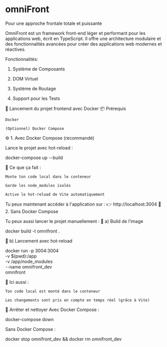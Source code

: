 # omniFront

Pour une approche frontale totale et puissante

OmniFront est un framework front-end léger et performant pour les applications web, écrit en TypeScript. Il offre une architecture modulaire et des fonctionnalités avancées pour créer des applications web modernes et réactives.

Fonctionnalités:

1. Système de Composants

2. DOM Virtuel

3. Système de Routage

4. Support pour les Tests

🚀 Lancement du projet frontend avec Docker
📦 Prérequis

    Docker

    (Optionnel) Docker Compose

⚙️ 1. Avec Docker Compose (recommandé)

Lance le projet avec hot-reload :

docker-compose up --build

🧠 Ce que ça fait :

    Monte ton code local dans le conteneur

    Garde les node_modules isolés

    Active le hot-reload de Vite automatiquement

Tu peux maintenant accéder à l'application sur :
👉 http://localhost:3004
🐳 2. Sans Docker Compose

Tu peux aussi lancer le projet manuellement :
🔧 a) Build de l’image

docker build -t omnifront .

🚀 b) Lancement avec hot-reload

docker run -p 3004:3004 \
 -v $(pwd):/app \
 -v /app/node_modules \
 --name omnifront_dev \
 omnifront

🧠 Ici aussi :

    Ton code local est monté dans le conteneur

    Les changements sont pris en compte en temps réel (grâce à Vite)

🛑 Arrêter et nettoyer
Avec Docker Compose :

docker-compose down

Sans Docker Compose :

docker stop omnifront_dev && docker rm omnifront_dev
